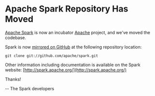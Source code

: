 # Apache Spark Repository Has Moved

[Apache Spark](http://spark.apache.org) is now an incubator 
[Apache](http://www.apache.org) project, and we've moved the codebase.

Spark is now [mirrored on GitHub](https://github.com/apache/spark) 
at the following repository location:

    git clone git://github.com/apache/spark.git

Other information including documentation is available on the Spark website: 
[http://spark.apache.org/](http://spark.apache.org/)

Thanks!

-- The Spark developers
